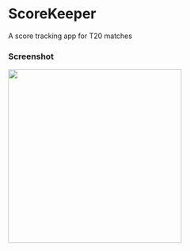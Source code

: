 # ScoreKeeper
A score tracking app for T20 matches

### Screenshot
<p align="left">
  <img src="https://i.imgur.com/P6gMqKK.gif" width="350"/>
</p>
